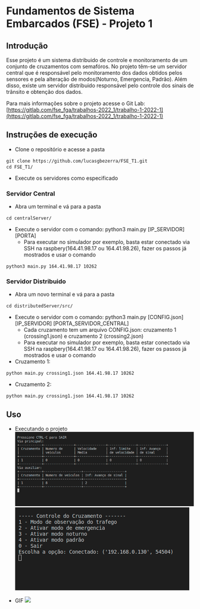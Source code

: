 # Fundamentos de Sistema Embarcados (FSE) - Projeto 1

## Introdução
Esse projeto é um sistema distribuido de controle e monitoramento de um conjunto de cruzamentos com semafóros.
No projeto têm-se um servidor central que é responsável pelo monitoramento dos dados obtidos pelos sensores e pela alteração de modos(Noturno, Emergencia, Padrão).
Além disso, existe um servidor distribuido responsável pelo controle dos sinais de trânsito e obtenção dos dados.

Para mais informações sobre o projeto acesse o Git Lab: [https://gitlab.com/fse_fga/trabalhos-2022_1/trabalho-1-2022-1](https://gitlab.com/fse_fga/trabalhos-2022_1/trabalho-1-2022-1)

## Instruções de execução

- Clone o repositório e acesse a pasta

```
git clone https://github.com/lucasgbezerra/FSE_T1.git
cd FSE_T1/
```
- Execute os servidores como especificado
### Servidor Central
- Abra um terminal e vá para a pasta
```
cd centralServer/
```
- Execute o servidor com o comando: python3 main.py [IP_SERVIDOR] [PORTA]
    - Para executar no simulador por exemplo, basta estar conectado via SSH na raspbery(164.41.98.17 ou 164.41.98.26), fazer os passos já mostrados e usar o comando
```
python3 main.py 164.41.98.17 10262
```

### Servidor Distribuido

- Abra um novo terminal e vá para a pasta
```
cd distributedServer/src/
```
- Execute o servidor com o comando: python3 main.py [CONFIG.json] [IP_SERVIDOR] [PORTA_SERVIDOR_CENTRAL]
    -  Cada cruzamento tem um arquivo CONFIG.json: cruzamento 1 (crossing1.json) e cruzamento 2 (crossing2.json)
    - Para executar no simulador por exemplo, basta estar conectado via SSH na raspbery(164.41.98.17 ou 164.41.98.26), fazer os passos já mostrados e usar o comando
- Cruzamento 1: 
```
python main.py crossing1.json 164.41.98.17 10262
```
- Cruzamento 2:

```
python main.py crossing1.json 164.41.98.17 10262
```

## Uso
- Executando o projeto
![](https://raw.githubusercontent.com/lucasgbezerra/FSE_T1/54b7b718e4a2504dc9b9319bc6f606bb89efcb26/imgs/img2.png)
![](https://raw.githubusercontent.com/lucasgbezerra/FSE_T1/main/imgs/img.png)

- GIF
![](https://i.imgur.com/7eKyAaM.gif)
